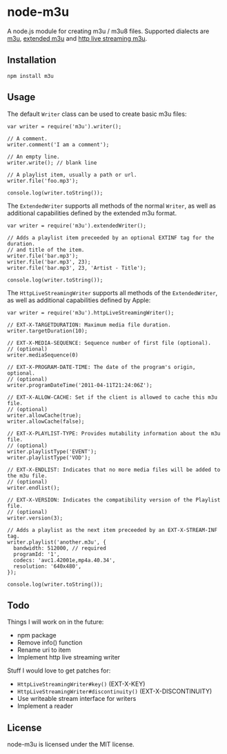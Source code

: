 # node-m3u

A node.js module for creating m3u / m3u8 files. Supported dialects are [m3u][],
[extended m3u][] and [http live streaming m3u][].

[m3u]: http://en.wikipedia.org/wiki/M3U
[extended m3u]: http://en.wikipedia.org/wiki/M3U#Extended_M3U_directives
[http live streaming m3u]:http://tools.ietf.org/html/draft-pantos-http-live-streaming

## Installation

    npm install m3u

## Usage

The default `Writer` class can be used to create basic m3u files:

    var writer = require('m3u').writer();

    // A comment.
    writer.comment('I am a comment');

    // An empty line.
    writer.write(); // blank line

    // A playlist item, usually a path or url.
    writer.file('foo.mp3');

    console.log(writer.toString());

The `ExtendedWriter` supports all methods of the normal `Writer`, as well as
additional capabilities defined by the extended m3u format.

    var writer = require('m3u').extendedWriter();

    // Adds a playlist item preceeded by an optional EXTINF tag for the duration.
    // and title of the item.
    writer.file('bar.mp3');
    writer.file('bar.mp3', 23);
    writer.file('bar.mp3', 23, 'Artist - Title');

    console.log(writer.toString());

The `HttpLiveStreamingWriter` supports all methods of the `ExtendedWriter`, as
well as additional capabilities defined by Apple:

    var writer = require('m3u').httpLiveStreamingWriter();

    // EXT-X-TARGETDURATION: Maximum media file duration.
    writer.targetDuration(10);

    // EXT-X-MEDIA-SEQUENCE: Sequence number of first file (optional).
    // (optional)
    writer.mediaSequence(0)

    // EXT-X-PROGRAM-DATE-TIME: The date of the program's origin, optional.
    // (optional)
    writer.programDateTime('2011-04-11T21:24:06Z');

    // EXT-X-ALLOW-CACHE: Set if the client is allowed to cache this m3u file.
    // (optional)
    writer.allowCache(true);
    writer.allowCache(false);

    // EXT-X-PLAYLIST-TYPE: Provides mutability information about the m3u file.
    // (optional)
    writer.playlistType('EVENT');
    writer.playlistType('VOD');

    // EXT-X-ENDLIST: Indicates that no more media files will be added to the m3u file.
    // (optional)
    writer.endlist();

    // EXT-X-VERSION: Indicates the compatibility version of the Playlist file.
    // (optional)
    writer.version(3);

    // Adds a playlist as the next item preceeded by an EXT-X-STREAM-INF tag.
    writer.playlist('another.m3u', {
      bandwidth: 512000, // required
      programId: '1',
      codecs: 'avc1.42001e,mp4a.40.34',
      resolution: '640x480',
    });

    console.log(writer.toString());


## Todo

Things I will work on in the future:

* npm package
* Remove info() function
* Rename uri to item
* Implement http live streaming writer

Stuff I would love to get patches for:

* `HttpLiveStreamingWriter#key()` (EXT-X-KEY)
* `HttpLiveStreamingWriter#discontinuity()` (EXT-X-DISCONTINUITY)
* Use writeable stream interface for writers
* Implement a reader

## License

node-m3u is licensed under the MIT license.
